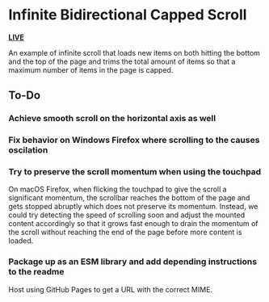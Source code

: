# Infinite Bidirectional Capped Scroll

[**LIVE**](https://tomashubelbauer.github.io/infinite-bidirectional-capped-scroll)

An example of infinite scroll that loads new items on both hitting the bottom and the top of the page
and trims the total amount of items so that a maximum number of items in the page is capped.

## To-Do

### Achieve smooth scroll on the horizontal axis as well

### Fix behavior on Windows Firefox where scrolling to the causes oscilation

### Try to preserve the scroll momentum when using the touchpad

On macOS Firefox, when flicking the touchpad to give the scroll a significant
momentum, the scrollbar reaches the bottom of the page and gets stopped abruptly
which does not preserve its momentum. Instead, we could try detecting the speed
of scrolling soon and adjust the mounted content accordingly so that it grows
fast enough to drain the momentum of the scroll without reaching the end of the
page before more content is loaded.

### Package up as an ESM library and add depending instructions to the readme

Host using GitHub Pages to get a URL with the correct MIME.
